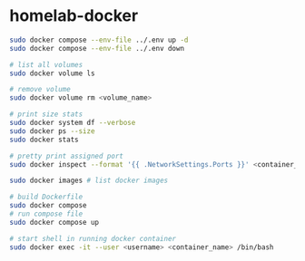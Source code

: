 # homelab-docker

```bash
sudo docker compose --env-file ../.env up -d
sudo docker compose --env-file ../.env down
```

```bash
# list all volumes
sudo docker volume ls

# remove volume
sudo docker volume rm <volume_name>
```

```bash
# print size stats
sudo docker system df --verbose
sudo docker ps --size
sudo docker stats
```

```bash
# pretty print assigned port
sudo docker inspect --format '{{ .NetworkSettings.Ports }}' <container_name>
```

```bash
sudo docker images # list docker images
```

```bash
# build Dockerfile
sudo docker compose
# run compose file
sudo docker compose up
```

```bash
# start shell in running docker container
sudo docker exec -it --user <username> <container_name> /bin/bash
```
